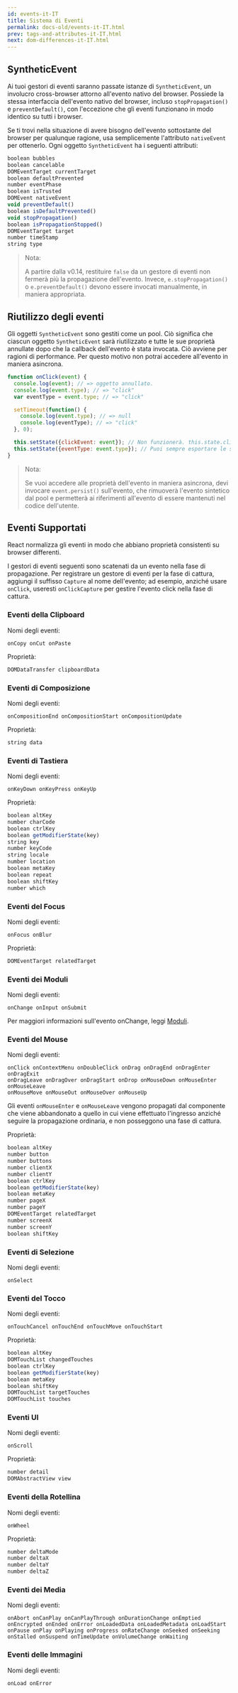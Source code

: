 ```yaml
---
id: events-it-IT
title: Sistema di Eventi
permalink: docs-old/events-it-IT.html
prev: tags-and-attributes-it-IT.html
next: dom-differences-it-IT.html
---
```


## SyntheticEvent

Ai tuoi gestori di eventi saranno passate istanze di `SyntheticEvent`, un involucro cross-browser attorno all'evento nativo del browser. Possiede la stessa interfaccia dell'evento nativo del browser, incluso `stopPropagation()` e `preventDefault()`, con l'eccezione che gli eventi funzionano in modo identico su tutti i browser.

Se ti trovi nella situazione di avere bisogno dell'evento sottostante del browser per qualunque ragione, usa semplicemente l'attributo `nativeEvent` per ottenerlo. Ogni oggetto `SyntheticEvent` ha i seguenti attributi:

```javascript
boolean bubbles
boolean cancelable
DOMEventTarget currentTarget
boolean defaultPrevented
number eventPhase
boolean isTrusted
DOMEvent nativeEvent
void preventDefault()
boolean isDefaultPrevented()
void stopPropagation()
boolean isPropagationStopped()
DOMEventTarget target
number timeStamp
string type
```

> Nota:
>
> A partire dalla v0.14, restituire `false` da un gestore di eventi non fermerà più la propagazione dell'evento. Invece, `e.stopPropagation()` o `e.preventDefault()` devono essere invocati manualmente, in maniera appropriata.

## Riutilizzo degli eventi

Gli oggetti `SyntheticEvent` sono gestiti come un pool. Ciò significa che ciascun oggetto `SyntheticEvent` sarà riutilizzato e tutte le sue proprietà annullate dopo che la callback dell'evento è stata invocata.
Ciò avviene per ragioni di performance.
Per questo motivo non potrai accedere all'evento in maniera asincrona.

```javascript
function onClick(event) {
  console.log(event); // => oggetto annullato.
  console.log(event.type); // => "click"
  var eventType = event.type; // => "click"

  setTimeout(function() {
    console.log(event.type); // => null
    console.log(eventType); // => "click"
  }, 0);

  this.setState({clickEvent: event}); // Non funzionerà. this.state.clickEvent conterrà soltanto valori null.
  this.setState({eventType: event.type}); // Puoi sempre esportare le singole proprietà dell'evento.
}
```

> Nota:
>
> Se vuoi accedere alle proprietà dell'evento in maniera asincrona, devi invocare `event.persist()` sull'evento, che rimuoverà l'evento sintetico dal pool e permetterà ai riferimenti all'evento di essere mantenuti nel codice dell'utente.

## Eventi Supportati

React normalizza gli eventi in modo che abbiano proprietà consistenti su browser differenti.

I gestori di eventi seguenti sono scatenati da un evento nella fase di propagazione. Per registrare un gestore di eventi per la fase di cattura, aggiungi il suffisso `Capture` al nome dell'evento; ad esempio, anziché usare `onClick`, useresti `onClickCapture` per gestire l'evento click nella fase di cattura.


### Eventi della Clipboard

Nomi degli eventi:

```
onCopy onCut onPaste
```

Proprietà:

```javascript
DOMDataTransfer clipboardData
```


### Eventi di Composizione

Nomi degli eventi:

```
onCompositionEnd onCompositionStart onCompositionUpdate
```

Proprietà:

```javascript
string data

```


### Eventi di Tastiera

Nomi degli eventi:

```
onKeyDown onKeyPress onKeyUp
```

Proprietà:

```javascript
boolean altKey
number charCode
boolean ctrlKey
boolean getModifierState(key)
string key
number keyCode
string locale
number location
boolean metaKey
boolean repeat
boolean shiftKey
number which
```


### Eventi del Focus

Nomi degli eventi:

```
onFocus onBlur
```

Proprietà:

```javascript
DOMEventTarget relatedTarget
```


### Eventi dei Moduli

Nomi degli eventi:

```
onChange onInput onSubmit
```

Per maggiori informazioni sull'evento onChange, leggi [Moduli](/react/docs/forms.html).


### Eventi del Mouse

Nomi degli eventi:

```
onClick onContextMenu onDoubleClick onDrag onDragEnd onDragEnter onDragExit
onDragLeave onDragOver onDragStart onDrop onMouseDown onMouseEnter onMouseLeave
onMouseMove onMouseOut onMouseOver onMouseUp
```

Gli eventi `onMouseEnter` e `onMouseLeave` vengono propagati dal componente che viene abbandonato a quello in cui viene effettuato l'ingresso anziché seguire la propagazione ordinaria, e non posseggono una fase di cattura.

Proprietà:

```javascript
boolean altKey
number button
number buttons
number clientX
number clientY
boolean ctrlKey
boolean getModifierState(key)
boolean metaKey
number pageX
number pageY
DOMEventTarget relatedTarget
number screenX
number screenY
boolean shiftKey
```


### Eventi di Selezione

Nomi degli eventi:

```
onSelect
```


### Eventi del Tocco

Nomi degli eventi:

```
onTouchCancel onTouchEnd onTouchMove onTouchStart
```

Proprietà:

```javascript
boolean altKey
DOMTouchList changedTouches
boolean ctrlKey
boolean getModifierState(key)
boolean metaKey
boolean shiftKey
DOMTouchList targetTouches
DOMTouchList touches
```


### Eventi UI

Nomi degli eventi:

```
onScroll
```

Proprietà:

```javascript
number detail
DOMAbstractView view
```


### Eventi della Rotellina

Nomi degli eventi:

```
onWheel
```

Proprietà:

```javascript
number deltaMode
number deltaX
number deltaY
number deltaZ
```

### Eventi dei Media

Nomi degli eventi:

```
onAbort onCanPlay onCanPlayThrough onDurationChange onEmptied onEncrypted onEnded onError onLoadedData onLoadedMetadata onLoadStart onPause onPlay onPlaying onProgress onRateChange onSeeked onSeeking onStalled onSuspend onTimeUpdate onVolumeChange onWaiting
```

### Eventi delle Immagini

Nomi degli eventi:

```
onLoad onError
```

